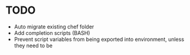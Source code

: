 # TODO

* Auto migrate existing chef folder
* Add completion scripts (BASH)
* Prevent script variables from being exported into environment, unless they need to be
